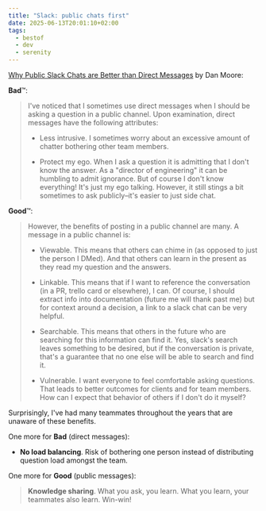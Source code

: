 ```yaml
---
title: "Slack: public chats first"
date: 2025-06-13T20:01:10+02:00
tags:
  - bestof
  - dev
  - serenity
---
```


[Why Public Slack Chats are Better than Direct Messages](https://www.mooreds.com/wordpress/archives/3706) by Dan Moore:

**Bad**™:

> I've noticed that I sometimes use direct messages when I should be asking a
> question in a public channel. Upon examination, direct messages have the
> following attributes:
>
> - Less intrusive. I sometimes worry about an excessive amount of chatter
>   bothering other team members.
>
> - Protect my ego. When I ask a question it is admitting that I don't know the
>   answer. As a "director of engineering" it can be humbling to admit
>   ignorance. But of course I don't know everything! It's just my ego talking.
>   However, it still stings a bit sometimes to ask publicly–it's easier to just
>   side chat.

**Good**™:

> However, the benefits of posting in a public channel are many. A message in a
> public channel is:
>
> - Viewable. This means that others can chime in (as opposed to just the person
>   I DMed). And that others can learn in the present as they read my question
>   and the answers.
>
> - Linkable. This means that if I want to reference the conversation (in a PR,
>   trello card or elsewhere), I can. Of course, I should extract info into
>   documentation (future me will thank past me) but for context around a
>   decision, a link to a slack chat can be very helpful.
>
> - Searchable. This means that others in the future who are searching for this
>   information can find it. Yes, slack's search leaves something to be desired,
>   but if the conversation is private, that's a guarantee that no one else will
>   be able to search and find it.
>
> - Vulnerable. I want everyone to feel comfortable asking questions. That leads
>   to better outcomes for clients and for team members. How can I expect that
>   behavior of others if I don't do it myself?

Surprisingly, I've had many teammates throughout the years that are unaware of
these benefits.

One more for **Bad** (direct messages):

- **No load balancing**. Risk of bothering one person instead of distributing
  question load amongst the team.

One more for **Good** (public messages):

> **Knowledge sharing**. What you ask, you learn. What you learn, your teammates
> also learn. Win-win!
